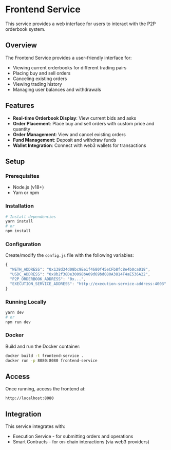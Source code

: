 # Frontend Service

This service provides a web interface for users to interact with the P2P orderbook system.

## Overview

The Frontend Service provides a user-friendly interface for:
- Viewing current orderbooks for different trading pairs
- Placing buy and sell orders
- Canceling existing orders
- Viewing trading history
- Managing user balances and withdrawals

## Features

- **Real-time Orderbook Display**: View current bids and asks
- **Order Placement**: Place buy and sell orders with custom price and quantity
- **Order Management**: View and cancel existing orders
- **Fund Management**: Deposit and withdraw funds
- **Wallet Integration**: Connect with web3 wallets for transactions

## Setup

### Prerequisites
- Node.js (v18+)
- Yarn or npm

### Installation

```bash
# Install dependencies
yarn install
# or
npm install
```

### Configuration

Create/modify the `config.js` file with the following variables:
```js
{
  "WETH_ADDRESS": "0x138d34d08bc9Ee1f4680f45eCFb8fc8e4b0ca018",
  "USDC_ADDRESS": "0x8b2f38De30098bA09d69bd080A3814F4aE536A22",
  "P2P_ORDERBOOK_ADDRESS": "0x...",
  "EXECUTION_SERVICE_ADDRESS": "http://execution-service-address:4003"
}
```

### Running Locally

```bash
yarn dev
# or
npm run dev
```

### Docker

Build and run the Docker container:

```bash
docker build -t frontend-service .
docker run -p 8080:8080 frontend-service
```

## Access

Once running, access the frontend at:

```
http://localhost:8080
```

## Integration

This service integrates with:
- Execution Service - for submitting orders and operations
- Smart Contracts - for on-chain interactions (via web3 providers) 